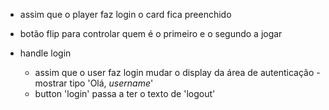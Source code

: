 - assim que o player faz login o card fica preenchido

- botão flip para controlar quem é o primeiro e o segundo a jogar

- handle login
  - assim que o user faz login mudar o display da área de autenticação - mostrar tipo 'Olá, _username_'
  - button 'login' passa a ter o texto de 'logout'
